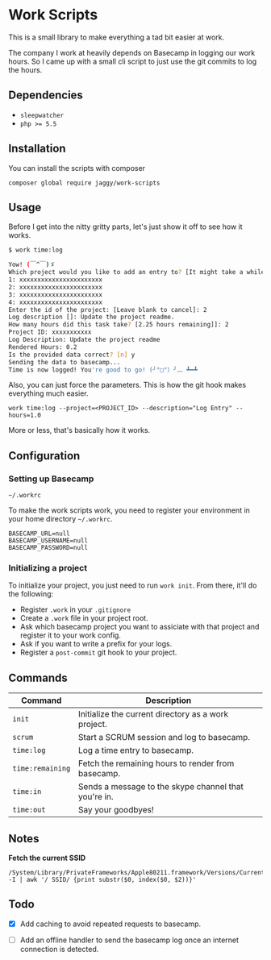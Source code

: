 # Work Scripts

This is a small library to make everything a tad bit easier at work.

The company I work at heavily depends on Basecamp in logging our work hours. So I came up with a small cli script to just use the git commits to log the hours.

## Dependencies
- `sleepwatcher`
- `php >= 5.5`

## Installation

You can install the scripts with composer

```
composer global require jaggy/work-scripts
```

## Usage

Before I get into the nitty gritty parts, let's just show it off to see how it works.

```bash
$ work time:log

Yow! (￣^￣)ゞ
Which project would you like to add an entry to? [It might take a while to fetch the project list]
1: xxxxxxxxxxxxxxxxxxxxxxx
2: xxxxxxxxxxxxxxxxxxxxxxx
3: xxxxxxxxxxxxxxxxxxxxxxx
4: xxxxxxxxxxxxxxxxxxxxxxx
Enter the id of the project: [Leave blank to cancel]: 2
Log description []: Update the project readme.
How many hours did this task take? [2.25 hours remaining]]: 2
Project ID: xxxxxxxxxxx
Log Description: Update the project readme
Rendered Hours: 0.2
Is the provided data correct? [n] y
Sending the data to basecamp...
Time is now logged! You're good to go! (╯°□°）╯︵ ┻━┻
```

Also, you can just force the parameters. This is how the git hook makes everything much easier.

```
work time:log --project=<PROJECT_ID> --description="Log Entry" --hours=1.0
```

More or less, that's basically how it works.

## Configuration

### Setting up Basecamp

`~/.workrc`

To make the work scripts work, you need to register your environment in your home directory `~/.workrc`.

```
BASECAMP_URL=null
BASECAMP_USERNAME=null
BASECAMP_PASSWORD=null
```

### Initializing a project

To initialize your project, you just need to run `work init`. From there, it'll do the following:
- Register `.work` in your `.gitignore`
- Create a `.work` file in your project root.
- Ask which basecamp project you want to assiciate with that project and register it to your work config.
- Ask if you want to write a prefix for your logs.
- Register a `post-commit` git hook to your project.

## Commands

| Command          | Description                                            |
|------------------|--------------------------------------------------------|
| `init`           | Initialize the current directory as a work project.    |
| `scrum`          | Start a SCRUM session and log to basecamp.             |
| `time:log`       | Log a time entry to basecamp.                          |
| `time:remaining` | Fetch the remaining hours to render from basecamp.     |
| `time:in`        | Sends a message to the skype channel that you're in.   |
| `time:out`       | Say your goodbyes!                                     |

## Notes

**Fetch the current SSID**

```
/System/Library/PrivateFrameworks/Apple80211.framework/Versions/Current/Resources/airport -I | awk '/ SSID/ {print substr($0, index($0, $2))}'
```


## Todo
- [x] Add caching to avoid repeated requests to basecamp.
- [ ] Add an offline handler to send the basecamp log once an internet connection is detected.


